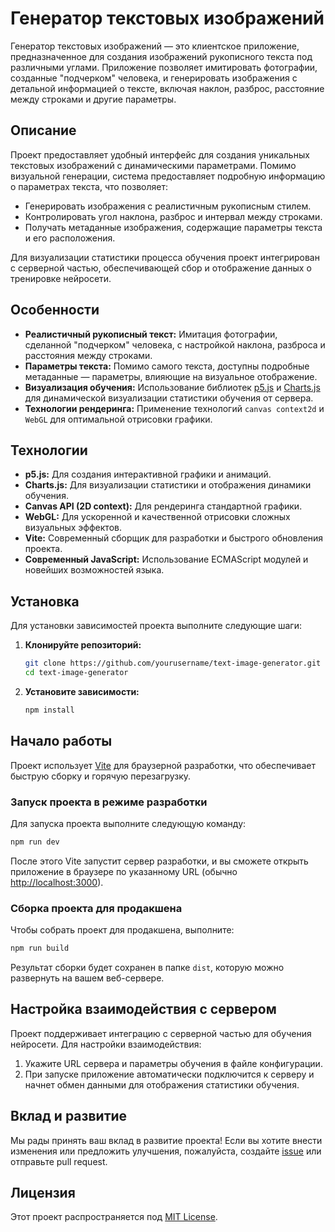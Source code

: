 # Генератор текстовых изображений

Генератор текстовых изображений — это клиентское приложение, предназначенное для создания изображений рукописного текста под различными углами. Приложение позволяет имитировать фотографии, созданные "подчерком" человека, и генерировать изображения с детальной информацией о тексте, включая наклон, разброс, расстояние между строками и другие параметры.

## Описание

Проект предоставляет удобный интерфейс для создания уникальных текстовых изображений с динамическими параметрами. Помимо визуальной генерации, система предоставляет подробную информацию о параметрах текста, что позволяет:
- Генерировать изображения с реалистичным рукописным стилем.
- Контролировать угол наклона, разброс и интервал между строками.
- Получать метаданные изображения, содержащие параметры текста и его расположения.

Для визуализации статистики процесса обучения проект интегрирован с серверной частью, обеспечивающей сбор и отображение данных о тренировке нейросети.

## Особенности

- **Реалистичный рукописный текст:** Имитация фотографии, сделанной "подчерком" человека, с настройкой наклона, разброса и расстояния между строками.
- **Параметры текста:** Помимо самого текста, доступны подробные метаданные — параметры, влияющие на визуальное отображение.
- **Визуализация обучения:** Использование библиотек [p5.js](https://p5js.org/) и [Charts.js](https://www.chartjs.org/) для динамической визуализации статистики обучения от сервера.
- **Технологии рендеринга:** Применение технологий `canvas context2d` и `WebGL` для оптимальной отрисовки графики.

## Технологии

- **p5.js:** Для создания интерактивной графики и анимаций.
- **Charts.js:** Для визуализации статистики и отображения динамики обучения.
- **Canvas API (2D context):** Для рендеринга стандартной графики.
- **WebGL:** Для ускоренной и качественной отрисовки сложных визуальных эффектов.
- **Vite:** Современный сборщик для разработки и быстрого обновления проекта.
- **Современный JavaScript:** Использование ECMAScript модулей и новейших возможностей языка.

## Установка

Для установки зависимостей проекта выполните следующие шаги:

1. **Клонируйте репозиторий:**
   ```sh
   git clone https://github.com/yourusername/text-image-generator.git
   cd text-image-generator
   ```

2. **Установите зависимости:**
   ```sh
   npm install
   ```

## Начало работы

Проект использует [Vite](https://vitejs.dev/) для браузерной разработки, что обеспечивает быструю сборку и горячую перезагрузку.

### Запуск проекта в режиме разработки

Для запуска проекта выполните следующую команду:
```sh
npm run dev
```
После этого Vite запустит сервер разработки, и вы сможете открыть приложение в браузере по указанному URL (обычно [http://localhost:3000](http://localhost:3000)).

### Сборка проекта для продакшена

Чтобы собрать проект для продакшена, выполните:
```sh
npm run build
```
Результат сборки будет сохранен в папке `dist`, которую можно развернуть на вашем веб-сервере.

## Настройка взаимодействия с сервером

Проект поддерживает интеграцию с серверной частью для обучения нейросети. Для настройки взаимодействия:
1. Укажите URL сервера и параметры обучения в файле конфигурации.
2. При запуске приложение автоматически подключится к серверу и начнет обмен данными для отображения статистики обучения.

## Вклад и развитие

Мы рады принять ваш вклад в развитие проекта! Если вы хотите внести изменения или предложить улучшения, пожалуйста, создайте [issue](https://github.com/yourusername/text-image-generator/issues) или отправьте pull request.

## Лицензия

Этот проект распространяется под [MIT License](LICENSE).
